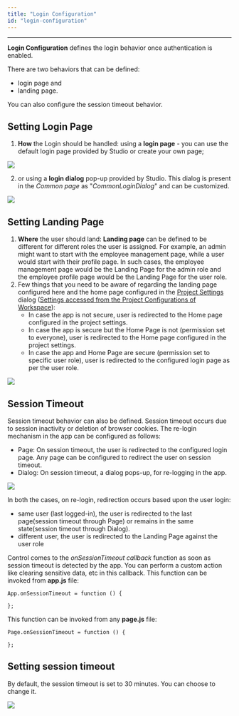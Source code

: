 ```yaml
---
title: "Login Configuration"
id: "login-configuration"
---
```

---

**Login Configuration** defines the login behavior once authentication is enabled.

There are two behaviors that can be defined:

- login page and
- landing page.

You can also configure the session timeout behavior.

## Setting Login Page

1. **How** the Login should be handled: using a **login page** - you can use the default login page provided by Studio or create your own page; 

[![](/learn/assets/security_loginpage_1.png)](/learn/assets/security_loginpage_1.png)

2. or using a **login dialog** pop-up provided by Studio. This dialog is present in the _Common page_ as "_CommonLoginDialog_" and can be customized. 

[![](/learn/assets/security_logindialog.png)](/learn/assets/security_logindialog.png)

## Setting Landing Page

1. **Where** the user should land: **Landing page** can be defined to be different for different roles the user is assigned. For example, an admin might want to start with the employee management page, while a user would start with their profile page. In such cases, the employee management page would be the Landing Page for the admin role and the employee profile page would be the Landing Page for the user role.
2. Few things that you need to be aware of regarding the landing page configured here and the home page configured in the [Project Settings](/learn/app-development/wavemaker-overview/product-walkthrough#project-settings) dialog ([Settings accessed from the Project Configurations of Workspace](/learn/app-development/wavemaker-overview/product-walkthrough#project-workspace)):
    - In case the app is not secure, user is redirected to the Home page configured in the project settings.
    - In case the app is secure but the Home Page is not (permission set to everyone), user is redirected to the Home page configured in the project settings.
    - In case the app and Home Page are secure (permission set to specific user role), user is redirected to the configured login page as per the user role.

[![](/learn/assets/security_landingpage.png)](/learn/assets/security_landingpage.png)

## Session Timeout

Session timeout behavior can also be defined. Session timeout occurs due to session inactivity or deletion of browser cookies. The re-login mechanism in the app can be configured as follows:
    
- Page: On session timeout, the user is redirected to the configured login page. Any page can be configured to redirect the user on session timeout.
- Dialog: On session timeout, a dialog pops-up, for re-logging in the app.

[![](/learn/assets/security_reloginpage.png)](/learn/assets/security_reloginpage.png)

In both the cases, on re-login, redirection occurs based upon the user login:

- same user (last logged-in), the user is redirected to the last page(session timeout through Page) or remains in the same state(session timeout through Dialog).
- different user, the user is redirected to the Landing Page against the user role

Control comes to the _onSessionTimeout callback_ function as soon as session timeout is detected by the app. You can perform a custom action like clearing sensitive data, etc in this callback. This function can be invoked from **app.js** file:

```
App.onSessionTimeout = function () {

};
```
This function can be invoked from any **page.js** file:
```
Page.onSessionTimeout = function () {

};
```

## Setting session timeout

By default, the session timeout is set to 30 minutes. You can choose to change it.

[![](/learn/assets/security_timeout.png)](/learn/assets/security_timeout.png)


